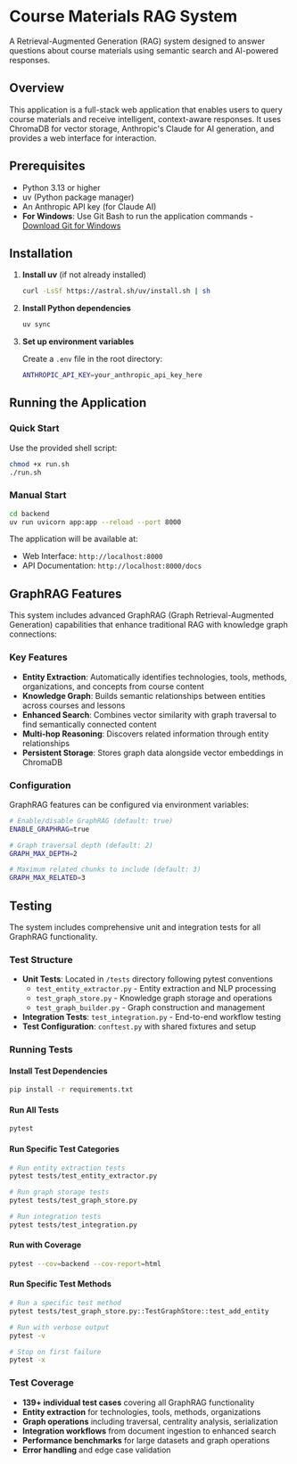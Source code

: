 # Course Materials RAG System

A Retrieval-Augmented Generation (RAG) system designed to answer questions about course materials using semantic search and AI-powered responses.

## Overview

This application is a full-stack web application that enables users to query course materials and receive intelligent, context-aware responses. It uses ChromaDB for vector storage, Anthropic's Claude for AI generation, and provides a web interface for interaction.

## Prerequisites

- Python 3.13 or higher
- uv (Python package manager)
- An Anthropic API key (for Claude AI)
- **For Windows**: Use Git Bash to run the application commands - [Download Git for Windows](https://git-scm.com/downloads/win)

## Installation

1. **Install uv** (if not already installed)

   ```bash
   curl -LsSf https://astral.sh/uv/install.sh | sh
   ```

2. **Install Python dependencies**

   ```bash
   uv sync
   ```

3. **Set up environment variables**

   Create a `.env` file in the root directory:

   ```bash
   ANTHROPIC_API_KEY=your_anthropic_api_key_here
   ```

## Running the Application

### Quick Start

Use the provided shell script:

```bash
chmod +x run.sh
./run.sh
```

### Manual Start

```bash
cd backend
uv run uvicorn app:app --reload --port 8000
```

The application will be available at:

- Web Interface: `http://localhost:8000`
- API Documentation: `http://localhost:8000/docs`

## GraphRAG Features

This system includes advanced GraphRAG (Graph Retrieval-Augmented Generation) capabilities that enhance traditional RAG with knowledge graph connections:

### Key Features

- **Entity Extraction**: Automatically identifies technologies, tools, methods, organizations, and concepts from course content
- **Knowledge Graph**: Builds semantic relationships between entities across courses and lessons
- **Enhanced Search**: Combines vector similarity with graph traversal to find semantically connected content
- **Multi-hop Reasoning**: Discovers related information through entity relationships
- **Persistent Storage**: Stores graph data alongside vector embeddings in ChromaDB

### Configuration

GraphRAG features can be configured via environment variables:

```bash
# Enable/disable GraphRAG (default: true)
ENABLE_GRAPHRAG=true

# Graph traversal depth (default: 2)
GRAPH_MAX_DEPTH=2

# Maximum related chunks to include (default: 3)
GRAPH_MAX_RELATED=3
```

## Testing

The system includes comprehensive unit and integration tests for all GraphRAG functionality.

### Test Structure

- **Unit Tests**: Located in `/tests` directory following pytest conventions
  - `test_entity_extractor.py` - Entity extraction and NLP processing
  - `test_graph_store.py` - Knowledge graph storage and operations
  - `test_graph_builder.py` - Graph construction and management
- **Integration Tests**: `test_integration.py` - End-to-end workflow testing
- **Test Configuration**: `conftest.py` with shared fixtures and setup

### Running Tests

#### Install Test Dependencies

```bash
pip install -r requirements.txt
```

#### Run All Tests

```bash
pytest
```

#### Run Specific Test Categories

```bash
# Run entity extraction tests
pytest tests/test_entity_extractor.py

# Run graph storage tests
pytest tests/test_graph_store.py

# Run integration tests
pytest tests/test_integration.py
```

#### Run with Coverage

```bash
pytest --cov=backend --cov-report=html
```

#### Run Specific Test Methods

```bash
# Run a specific test method
pytest tests/test_graph_store.py::TestGraphStore::test_add_entity

# Run with verbose output
pytest -v

# Stop on first failure
pytest -x
```

### Test Coverage

- **139+ individual test cases** covering all GraphRAG functionality
- **Entity extraction** for technologies, tools, methods, organizations
- **Graph operations** including traversal, centrality analysis, serialization
- **Integration workflows** from document ingestion to enhanced search
- **Performance benchmarks** for large datasets and graph operations
- **Error handling** and edge case validation
